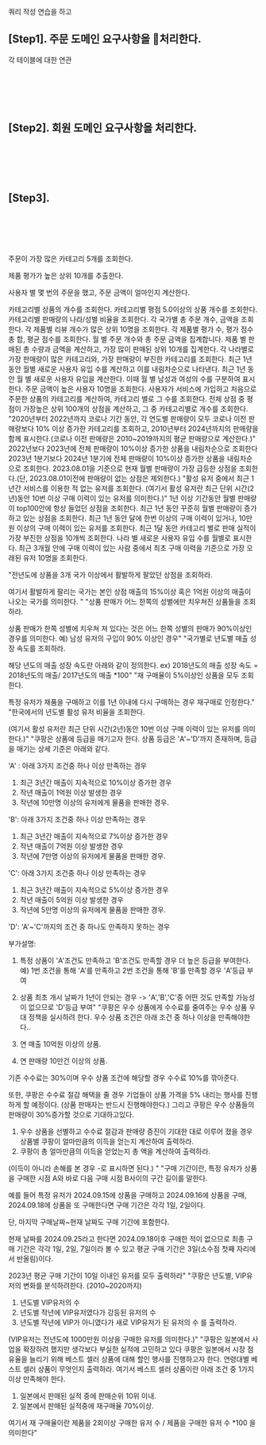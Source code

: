 쿼리 작성 연습을 하고



## [Step1]. 주문 도메인 요구사항을 처리한다.

각 테이블에 대한 연관



<br/><br/><br/><br/>

## [Step2]. 회원 도메인 요구사항을 처리한다.

<br/><br/><br/><br/>

## [Step3]. 


<br/><br/><br/><br/>

주문이 가장 많은 카테고리 5개를 조회한다.


제품 평가가 높은 상위 10개를 추출한다.

사용자 별 몇 번의 주문을 했고, 주문 금액이 얼마인지 계산한다.


카테고리별 상품의 개수를 조회한다.
카테고리별 평점 5.0이상의 상품 개수를 조회한다.
카테고리별 판매량의 나라/성별 비율을 조회한다.
각 국가별 총 주문 개수, 금액을 조회한다.
각 제품별 리뷰 개수가 많은 상위 10명을 조회한다.
각 제품별 평가 수, 평가 점수 총 합, 평균 점수를 조회한다.
월 별 주문 개수와 총 주문 금액을 집계합니다.
제품 별 판매된 총 수량과 금액을 계산하고, 가장 많이 판매된 상위 10개를 집계한다.
각 나라별로 가장 판매량이 많은 카테고리와, 가장 판매량이 부진한 카테고리를 조회한다.
최근 1년 동안 월별 새로운 사용자 유입 수를 계산하고 이를 내림차순으로 나타낸다.
최근 1년 동안 월 별 새로운 사용자 유입을 계산한다. 이때 월 별 남성과 여성의 수를 구분하여 표시한다.
주문 금액이 높은 사용자 10명을 조회한다.
사용자가 서비스에 가입하고 처음으로 주문한 상품의 카테고리를 계산하여, 카테고리 별로 그 수를 조회한다.
전체 상점 중 평점이 가장높은 상위 100개의 상점을 계산하고, 그 중 카테고리별로 개수를 조회한다.
"2020년부터 2022년까지 코로나 기간 동안, 
각 연도별 판매량이 모두 코로나 이전 판매량보다 10% 이상 증가한 카테고리를 조회하고, 
2010년부터 2024년까지의 판매량을 함께 표시한다.(코로나 이전 판매량은 2010~2019까지의 평균 판매량으로 계산한다.)"
2022년보다 2023년에 전체 판매량이 10%이상 증가한 상품을 내림차순으로 조회한다
2023년 1분기보다 2024년 1분기에 전체 판매량이 10%이상 증가한 상품을 내림차순으로 조회한다.
2023.08.01을 기준으로 현재 월별 판매량이 가장 급등한 상점을 조회한다.(단, 2023.08.01이전에 판매량이 없는 상점은 제외한다.)
"활성 유저 중에서 최근 1년간 서비스를 이용한 적 없는 유저를 조회한다.
(여기서 활성 유저란 최근 단위 시간(2년)동안 10번 이상 구매 이력이 있는 유저를 의미한다.)"
1년 이상 기간동안 월별 판매량이 top100안에 항상 들었던 상점을 조회한다.
최근 1년 동안 꾸준히 월별 판매량이 증가하고 있는 상점을 조회한다.
최근 1년 동안 달에 한번 이상의 구매 이력이 있거나, 10만원 이상의 구매 이력이 있는 유저를 조회한다.
최근 1달 동안 카테고리 별로 판매 실적이 가장 부진한 상점을 10개씩 조회한다.
나라 별 새로운 사용자 유입 수를 월별로 표시한다.
최근 3개월 안에 구매 이력이 있는 사람 중에서 최초 구매 이력을 기준으로 가장 오래된 유저 10명을 조회한다.



"전년도에 상품을 3개 국가 이상에서 활발하게 팔았던 상점을 조회하라.

여기서 활발하게 팔리는 국가는 본인 상점 매출의 15%이상 혹은 1억원 이상의 매출이 나오는 국가를 의미한다. "
"상품 판매가 어느 한쪽의 성별에만 치우쳐진 상품들을 조회하라.

상품 판매가 한쪽 성별에 치우쳐 져 있다는 것은 어느 한쪽 성별의 판매가 90%이상인 경우를 의미한다.
예) 남성 유저의 구입이 90% 이상인 경우"
"국가별로 년도별 매출 성장 속도를 조회하라.

해당 년도의 매출 성장 속도란 아래와 같이 정의한다.
ex) 2018년도의 매출 성장 속도 = 2018년도의 매출/ 2017년도의 매출 *100"
"재 구매율이 5%이상인 상품을 모두 조회한다.

특정 유저가 재품을 구매하고 이를 1년 이내에 다시 구매하는 경우 재구매로 인정한다."
"한국에서의 년도별 활성 유저 비율을 조회한다.

(여기서 활성 유저란 최근 단위 시간(2년)동안 10번 이상 구매 이력이 있는 유저를 의미한다.)"
"쿠팡은 상품에 등급을 매기고자 한다.
상품 등급은 'A'~'D'까지 존재하며, 등급을 매기는 상세 기준은 아래와 같다.


'A' : 아래 3가지 조건중 하나 이상 만족하는 경우
1. 최근 3년간 매출이 지속적으로 10%이상 증가한 경우
2. 작년 매출이 1억원 이상 발생한 경우
3. 작년에 10만명 이상의 유저에게 물품을 판매한 경우.

'B': 아래 3가지 조건중 하나 이상 만족하는 경우
1. 최근 3년간 매출이 지속적으로 7%이상 증가한 경우
2. 작년 매출이 7억원 이상 발생한 경우
3. 작년에 7만명 이상의 유저에게 물품을 판매한 경우.

'C': 아래 3가지 조건중 하나 이상 만족하는 경우
1. 최근 3년간 매출이 지속적으로 5%이상 증가한 경우
2. 작년 매출이 5억원 이상 발생한 경우
3. 작년에 5만명 이상의 유저에게 물품을 판매한 경우.

'D': 'A'~'C'까지의 조건 중 하나도 만족하지 못하는 경우

부가설명:
1. 특정 상품이 'A'조건도 만족하고 'B'조건도 만족할 경우 더 높은 등급을 부여한다. 
예) 1번 조건을 통해 'A'를 만족하고 2번 조건을 통해 'B'를 만족할 경우 'A'등급 부여

2. 상품 최초 개시 날짜가 1년이 안되는 경우 -> 'A','B','C'중 어떤 것도 만족할 가능성이 없으므로 'D'등급 부여"
"쿠팡은 우수 상품에게 수수료를 줄여주는 우수 상품 우대 정책을 실시하려 한다.
우수 상품 조건은 아래 조건 중 하나 이상을 만족해야한다..
1. 연 매출 10억원 이상의 상품.
2. 연 판매량 10만건 이상의 상품.

기존 수수료는 30%이며 우수 상품 조건에 해당할 경우 수수료 10%를 깎아준다.

또한, 쿠팡은 수수료 절감 해택을 줄 경우 기업들이 상품 가격을 5% 내리는 행사를 진행하게 할 예정이다. (상품 판매자는 반드시 진행해야한다.)
그리고 쿠팡은 우수 상품들의 판매량이 30%증가할 것으로 기대하고있다.

1. 우수 상품을 선별하고 수수료 절감과 판매량 증진이 기대한 대로 이루어 졌을 경우 상품별 쿠팡이 얼마만큼의 이득을 얻는지 계산하여 출력하라.
2. 쿠팡이 총 얼마만큼의 이득을 얻었는지 총 액을 계산하여 출력하라.

(이득이 아니라 손해를 본 경우 -로 표시하면 된다.)
"
"구매 기간이란,
특정 유저가 상품을 구매한 시점 A와 바로 다음 구매 시점 B사이의 구간 길이를 말한다.

예를 들어 특정 유저가 2024.09.15에 상품을 구매하고 2024.09.16에 상품을 구매, 2024.09.18에 상품을 또 구매한다면 구매 기간은 
각각 1일, 2일이다.

단, 마지막 구매날짜~현재 날짜도 구매 기간에 포함한다.

현재 날짜를 2024.09.25라고 한다면 2024.09.18이후 구매한 적이 없으므로 
최종 구매 기간은 각각 1일, 2일, 7일이라 볼 수 있고 평균 구매 기간은 3일(소수점 첫째 자리에서 반올림)이다.

2023년 평균 구매 기간이 10일 이내인 유저를 모두 출력하라"
"쿠팡은 년도별, VIP유저의 변화를 분석하려한다.
(2010~2020까지)
1. 년도별 VIP유저의 수
2. 년도별 작년에 VIP유저였다가 강등된 유저의 수
3. 년도별 작년에 VIP가 아니였다가 새로 VIP유저가 된 유저의 수
를 출력하라.

(VIP유저는 전년도에 1000만원 이상을 구매한 유저를 의미한다.)"
"쿠팡은 일본에서 사업을 확장하려 했지만 생각보다 부실한 실적에 고민하고 있다 
쿠팡은 일본에서 시장 점유율을 늘리기 위해 베스트 셀러 상품에 대해 할인 행사를 진행하고자 한다. 
연령대별 베스트 셀러 상품이 무엇인지 출력하라. 
여기서 베스트 셀러 상품이란 아래 조건 중 1가지 이상 만족해야 한다. 
1. 일본에서 판매된 실적 중에 판매순위 10위 이내. 
2. 일본에서 판매된 실적중에 재구매율 70%이상. 
  

여기서 재 구매율이란 제품을 2회이상 구매한 유저 수 / 제품을 구매한 유저 수 *100 을 의미한다"
